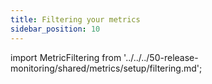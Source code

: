 ```yaml
---
title: Filtering your metrics
sidebar_position: 10
---
```


import MetricFiltering from '../../../50-release-monitoring/shared/metrics/setup/filtering.md';

<MetricFiltering />